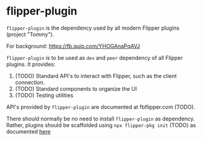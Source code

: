 # flipper-plugin

`flipper-plugin` is the dependency used by all modern Flipper plugins (project "Tommy").

For background: https://fb.quip.com/YHOGAnaPqAVJ

`flipper-plugin` is to be used as `dev` and `peer` dependency of all Flipper plugins. It provides:

1. (TODO) Standard API's to interact with Flipper, such as the client connection.
2. (TODO) Standard components to organize the UI
3. (TODO) Testing utilities

API's provided by `flipper-plugin` are documented at fbflipper.com (TODO).

There should normally be no need to install `flipper-plugin` as dependency.
Rather, plugins should be scaffolded using `npx flipper-pkg init` (TODO) as documented [here](https://fbflipper.com/docs/tutorial/js-setup)
